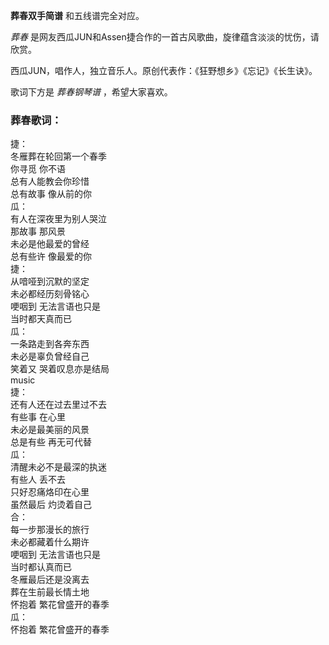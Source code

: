

**葬春双手简谱** 和五线谱完全对应。

_葬春_ 是网友西瓜JUN和Assen捷合作的一首古风歌曲，旋律蕴含淡淡的忧伤，请欣赏。

西瓜JUN，唱作人，独立音乐人。原创代表作：《狂野想乡》《忘记》《长生诀》。

歌词下方是 _葬春钢琴谱_ ，希望大家喜欢。

### 葬春歌词：

捷：  
冬雁葬在轮回第一个春季  
你寻觅 你不语  
总有人能教会你珍惜  
总有故事 像从前的你  
瓜：  
有人在深夜里为别人哭泣  
那故事 那风景  
未必是他最爱的曾经  
总有些许 像最爱的你  
捷：  
从喑哑到沉默的坚定  
未必都经历刻骨铭心  
哽咽到 无法言语也只是  
当时都天真而已  
瓜：  
一条路走到各奔东西  
未必是辜负曾经自己  
笑着又 哭着叹息亦是结局  
music  
捷：  
还有人还在过去里过不去  
有些事 在心里  
未必是最美丽的风景  
总是有些 再无可代替  
瓜：  
清醒未必不是最深的执迷  
有些人 丢不去  
只好忍痛烙印在心里  
虽然最后 灼烫着自己  
合：  
每一步那漫长的旅行  
未必都藏着什么期许  
哽咽到 无法言语也只是  
当时都认真而已  
冬雁最后还是没离去  
葬在生前最长情土地  
怀抱着 繁花曾盛开的春季  
瓜：  
怀抱着 繁花曾盛开的春季

